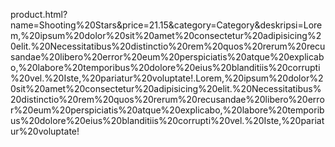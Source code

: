 product.html?name=Shooting%20Stars&price=21.15&category=Category&deskripsi=Lorem,%20ipsum%20dolor%20sit%20amet%20consectetur%20adipisicing%20elit.%20Necessitatibus%20distinctio%20rem%20quos%20rerum%20recusandae%20libero%20error%20eum%20perspiciatis%20atque%20explicabo,%20labore%20temporibus%20dolore%20eius%20blanditiis%20corrupti%20vel.%20Iste,%20pariatur%20voluptate!.Lorem,%20ipsum%20dolor%20sit%20amet%20consectetur%20adipisicing%20elit.%20Necessitatibus%20distinctio%20rem%20quos%20rerum%20recusandae%20libero%20error%20eum%20perspiciatis%20atque%20explicabo,%20labore%20temporibus%20dolore%20eius%20blanditiis%20corrupti%20vel.%20Iste,%20pariatur%20voluptate!